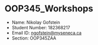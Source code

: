 # OOP345_Workshops
- Name: Nikolay Gofstein
- Student Number: 182368217
- Email ID: ngofstein@myseneca.ca
- Section: OOP345ZAA
